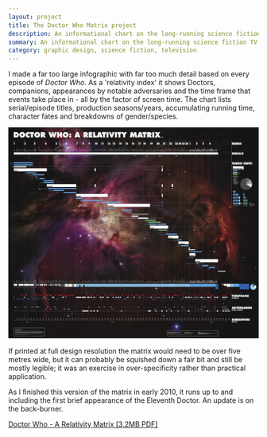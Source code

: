 ```yaml
---
layout: project
title: The Doctor Who Matrix project
description: An informational chart on the long-running science fiction TV show
summary: An informational chart on the long-running science fiction TV show
category: graphic design, science fiction, television
---
```


I made a far too large infographic with far too much detail based on every episode of <em>Doctor Who</em>. As a 'relativity index' it shows Doctors, companions, appearances by notable adversaries and the time frame that events take place in - all by the factor of screen time. The chart lists serial/episode titles, production seasons/years, accumulating running time, character fates and breakdowns of gender/species.

![Image of the DW Matrix](/resources/dwmatrixsmall.jpg)

If printed at full design resolution the matrix would need to be over five metres wide, but it can probably be squished down a fair bit and still be mostly legible; it was an exercise in over-specificity rather than practical application.

As I finished this version of the matrix in early 2010, it runs up to and including the first brief appearance of the Eleventh Doctor. An update is on the back-burner.

[Doctor Who - A Relativity Matrix [3.2MB PDF]](/resources/DoctorWhoMatrixv1.pdf)